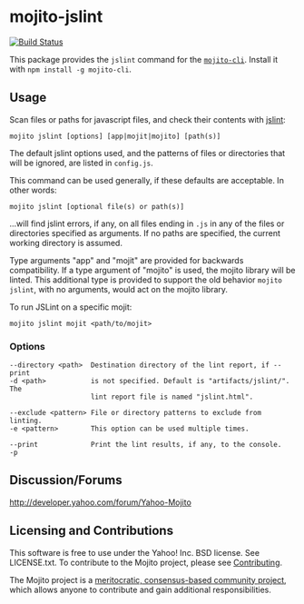 mojito-jslint
==========
[![Build Status](https://travis-ci.org/yahoo/mojito-cli-jslint.png?branch=rewrite)](https://travis-ci.org/yahoo/mojito-cli-jslint)

This package provides the `jslint` command for the [`mojito-cli`](https://github.com/yahoo/mojito-cli). Install it with `npm install -g mojito-cli`.

Usage
-----

Scan files or paths for javascript files, and check their contents with [jslint](http://www.jslint.com/):

    mojito jslint [options] [app|mojit|mojito] [path(s)]

The default jslint options used, and the patterns of files or directories that will be ignored, are listed in `config.js`.

This command can be used generally, if these defaults are acceptable. In other words:

    mojito jslint [optional file(s) or path(s)]

...will find jslint errors, if any, on all files ending in `.js` in any of the files or directories specified as arguments. If no paths are specified, the current working directory is assumed.

Type arguments "app" and "mojit" are provided for backwards compatibility. If a type argument of "mojito" is used, the mojito library will be linted. This additional type is provided to support the old behavior `mojito jslint`, with no arguments, would act on the mojito library.

To run JSLint on a specific mojit:

    mojito jslint mojit <path/to/mojit>

### Options

    --directory <path>  Destination directory of the lint report, if --print
    -d <path>           is not specified. Default is "artifacts/jslint/". The
                        lint report file is named "jslint.html".

    --exclude <pattern> File or directory patterns to exclude from linting.
    -e <pattern>        This option can be used multiple times.

    --print             Print the lint results, if any, to the console.
    -p

Discussion/Forums
-----------------

http://developer.yahoo.com/forum/Yahoo-Mojito

Licensing and Contributions
---------------------------

This software is free to use under the Yahoo! Inc. BSD license. See LICENSE.txt. To contribute to the Mojito project, please
see [Contributing](https://github.com/yahoo/mojito/wiki/Contributing-Code-to-Mojito).

The Mojito project is a [meritocratic, consensus-based community project](https://github.com/yahoo/mojito/wiki/Governance-Model),
which allows anyone to contribute and gain additional responsibilities.
